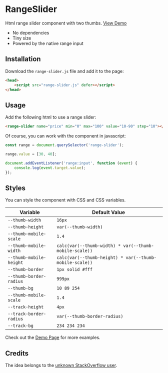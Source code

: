 # RangeSlider

Html range slider component with two thumbs.
[View Demo](https://codepen.io/vovayatsyuk/pen/ZEvPJeW?editors=0010)

 -  No dependencies
 -  Tiny size
 -  Powered by the native range input

## Installation

Download the `range-slider.js` file and add it to the page:

```html
<head>
    <script src="range-slider.js" defer></script>
</head>
```

## Usage

Add the following html to use a range slider:

```html
<range-slider name="price" min="0" max="100" value="10-90" step="10"></range-slider>
```

Of course, you can work with the component in javascript:

```js
const range = document.querySelector('range-slider');

range.value = [30, 40];

document.addEventListener('range:input', function (event) {
    console.log(event.target.value);
});
```

## Styles

You can style the component with CSS and CSS variables.

Variable                  | Default Value
--------------------------|--------------
`--thumb-width`           | `16px`
`--thumb-height`          | `var(--thumb-width)`
`--thumb-mobile-scale`    | `1.4`
`--thumb-mobile-width`    | `calc(var(--thumb-width) * var(--thumb-mobile-scale))`
`--thumb-mobile-height`   | `calc(var(--thumb-height) * var(--thumb-mobile-scale))`
`--thumb-border`          | `1px solid #fff`
`--thumb-border-radius`   | `999px`
`--thumb-bg`              | `10 89 254`
`--thumb-mobile-scale`    | `1.4`
`--track-height`          | `4px`
`--track-border-radius`   | `var(--thumb-border-radius)`
`--track-bg`              | `234 234 234`

Check out the [Demo Page](https://codepen.io/vovayatsyuk/pen/ZEvPJeW?editors=0010) for more examples.

## Credits

The idea belongs to the [unknown StackOverflow user](https://stackoverflow.com/a/44384948).
